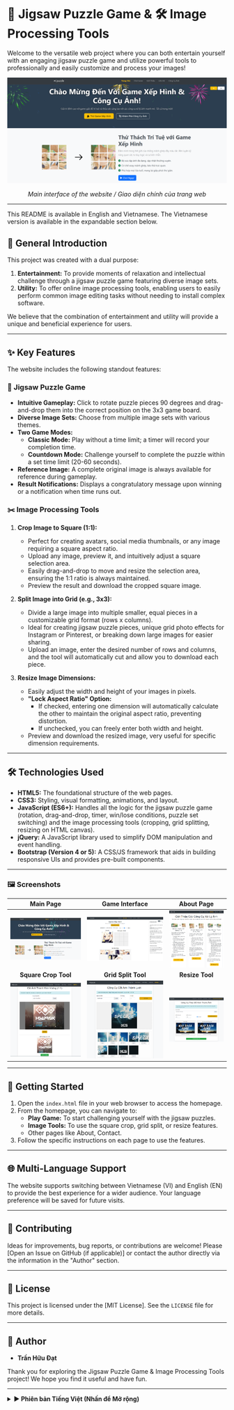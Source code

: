 # 🧩 Jigsaw Puzzle Game & 🛠️ Image Processing Tools

Welcome to the versatile web project where you can both entertain yourself with an engaging jigsaw puzzle game and utilize powerful tools to professionally and easily customize and process your images!

<p align="center">
  <img src="screenshot/mainpage.PNG" alt="Banner"/>
</p>

*<p align="center">Main interface of the website / Giao diện chính của trang web</p>*

---

This README is available in English and Vietnamese. The Vietnamese version is available in the expandable section below.

## 🌟 General Introduction

This project was created with a dual purpose:

1.  **Entertainment:** To provide moments of relaxation and intellectual challenge through a jigsaw puzzle game featuring diverse image sets.
2.  **Utility:** To offer online image processing tools, enabling users to easily perform common image editing tasks without needing to install complex software.

We believe that the combination of entertainment and utility will provide a unique and beneficial experience for users.

---

## ✨ Key Features

The website includes the following standout features:

### 🧩 Jigsaw Puzzle Game

*   **Intuitive Gameplay:** Click to rotate puzzle pieces 90 degrees and drag-and-drop them into the correct position on the 3x3 game board.
*   **Diverse Image Sets:** Choose from multiple image sets with various themes.
*   **Two Game Modes:**
    *   **Classic Mode:** Play without a time limit; a timer will record your completion time.
    *   **Countdown Mode:** Challenge yourself to complete the puzzle within a set time limit (20-60 seconds).
*   **Reference Image:** A complete original image is always available for reference during gameplay.
*   **Result Notifications:** Displays a congratulatory message upon winning or a notification when time runs out.

### ✂️ Image Processing Tools

1.  **Crop Image to Square (1:1):**
    *   Perfect for creating avatars, social media thumbnails, or any image requiring a square aspect ratio.
    *   Upload any image, preview it, and intuitively adjust a square selection area.
    *   Easily drag-and-drop to move and resize the selection area, ensuring the 1:1 ratio is always maintained.
    *   Preview the result and download the cropped square image.

2.  **Split Image into Grid (e.g., 3x3):**
    *   Divide a large image into multiple smaller, equal pieces in a customizable grid format (rows x columns).
    *   Ideal for creating jigsaw puzzle pieces, unique grid photo effects for Instagram or Pinterest, or breaking down large images for easier sharing.
    *   Upload an image, enter the desired number of rows and columns, and the tool will automatically cut and allow you to download each piece.

3.  **Resize Image Dimensions:**
    *   Easily adjust the width and height of your images in pixels.
    *   **"Lock Aspect Ratio" Option:**
        *   If checked, entering one dimension will automatically calculate the other to maintain the original aspect ratio, preventing distortion.
        *   If unchecked, you can freely enter both width and height.
    *   Preview and download the resized image, very useful for specific dimension requirements.

---

## 🛠️ Technologies Used

*   **HTML5:** The foundational structure of the web pages.
*   **CSS3:** Styling, visual formatting, animations, and layout.
*   **JavaScript (ES6+):** Handles all the logic for the jigsaw puzzle game (rotation, drag-and-drop, timer, win/lose conditions, puzzle set switching) and the image processing tools (cropping, grid splitting, resizing on HTML canvas).
*   **jQuery:** A JavaScript library used to simplify DOM manipulation and event handling.
*   **Bootstrap (Version 4 or 5):** A CSS/JS framework that aids in building responsive UIs and provides pre-built components.

---

### 🖼️ Screenshots

| **Main Page** | **Game Interface** | **About Page** |
| :---: | :---: |:---: |
| ![Main Page](screenshot/mainpage_resized.png) | ![Game Interface](screenshot/game.PNG) | ![About Page](screenshot/about.PNG) |
| **Square Crop Tool** | **Grid Split Tool** | **Resize Tool** |
| ![Square Crop Tool](screenshot/crop.PNG) | ![Grid Split Tool](screenshot/split.PNG) | ![Resize Tool](screenshot/resize.PNG) |

---

## 🚀 Getting Started

1.  Open the `index.html` file in your web browser to access the homepage.
2.  From the homepage, you can navigate to:
    *   **Play Game:** To start challenging yourself with the jigsaw puzzles.
    *   **Image Tools:** To use the square crop, grid split, or resize features.
    *   Other pages like About, Contact.
3.  Follow the specific instructions on each page to use the features.

---

## 🌐 Multi-Language Support

The website supports switching between Vietnamese (VI) and English (EN) to provide the best experience for a wider audience. Your language preference will be saved for future visits.

---

## 🤝 Contributing

Ideas for improvements, bug reports, or contributions are welcome! Please [Open an Issue on GitHub (if applicable)] or contact the author directly via the information in the "Author" section.

---

## 📝 License

This project is licensed under the [MIT License]. See the `LICENSE` file for more details.

---

## 👤 Author

*   **Trần Hữu Đạt**

Thank you for exploring the Jigsaw Puzzle Game & Image Processing Tools project! We hope you find it useful and have fun.

<hr>

<details>
<summary><strong>► Phiên bản Tiếng Việt (Nhấn để Mở rộng)</strong></summary>
<br>

## 🌟 Giới thiệu Chung

Dự án này được tạo ra với mục đích kép:

1.  **Giải trí:** Mang lại những giây phút thư giãn và thử thách trí tuệ thông qua trò chơi xếp hình với các bộ ảnh đa dạng.
2.  **Tiện ích:** Cung cấp các công cụ xử lý ảnh trực tuyến, giúp người dùng dễ dàng thực hiện các tác vụ chỉnh sửa ảnh thông thường mà không cần cài đặt phần mềm phức tạp.

Chúng tôi tin rằng sự kết hợp giữa giải trí và tiện ích sẽ mang lại trải nghiệm độc đáo và hữu ích cho người dùng.

---

## ✨ Tính năng Nổi bật

Trang web bao gồm các tính năng nổi bật sau:

### 🧩 Trò chơi Xếp hình

*   **Lối chơi Trực quan:** Nhấp chuột để xoay các mảnh ghép 90 độ và dùng thao tác kéo-thả (drag-and-drop) để đưa chúng vào đúng vị trí trên bảng chơi 3x3.
*   **Nhiều bộ ảnh Đa dạng:** Lựa chọn từ nhiều bộ ảnh với các chủ đề khác nhau.
*   **Hai Chế độ Chơi:**
    *   **Chế độ Cổ điển:** Chơi không giới hạn thời gian, một bộ đếm giờ sẽ ghi lại thời gian bạn hoàn thành.
    *   **Chế độ Đếm ngược:** Thử thách bản thân hoàn thành câu đố trong một khoảng thời gian giới hạn (20-60 giây).
*   **Ảnh tham chiếu:** Một hình ảnh gốc hoàn chỉnh luôn có sẵn để tham khảo trong quá trình chơi.
*   **Thông báo Kết quả:** Hiển thị thông báo chúc mừng khi chiến thắng hoặc thông báo khi hết giờ.

### ✂️ Công cụ Xử lý Ảnh

1.  **Cắt Ảnh Thành Hình Vuông (1:1):**
    *   Hoàn hảo để tạo ảnh đại diện (avatar), ảnh thu nhỏ cho mạng xã hội hoặc bất kỳ hình ảnh nào yêu cầu tỷ lệ vuông.
    *   Tải lên bất kỳ ảnh nào, xem trước và điều chỉnh vùng chọn hình vuông một cách trực quan.
    *   Dễ dàng kéo-thả để di chuyển và thay đổi kích thước vùng chọn, đảm bảo tỷ lệ 1:1 luôn được duy trì.
    *   Xem trước kết quả và tải về hình ảnh vuông đã cắt.

2.  **Cắt Ảnh Thành Lưới (ví dụ: 3x3):**
    *   Chia một ảnh lớn thành nhiều mảnh nhỏ bằng nhau theo định dạng lưới tùy chỉnh (hàng x cột).
    *   Lý tưởng để tạo các mảnh ghép cho trò chơi xếp hình, hiệu ứng ảnh lưới độc đáo cho Instagram hoặc Pinterest, hoặc chia nhỏ ảnh lớn để dễ dàng chia sẻ.
    *   Tải lên một ảnh, nhập số hàng và cột mong muốn, công cụ sẽ tự động cắt và cho phép bạn tải về từng mảnh.

3.  **Thay đổi Kích thước Ảnh:**
    *   Dễ dàng điều chỉnh chiều rộng và chiều cao của ảnh theo đơn vị pixel.
    *   **Tùy chọn "Khóa Tỷ lệ Khung hình":**
        *   Nếu được chọn, việc nhập một chiều sẽ tự động tính toán chiều còn lại để giữ nguyên tỷ lệ gốc, tránh làm méo ảnh.
        *   Nếu không được chọn, bạn có thể tự do nhập cả chiều rộng và chiều cao.
    *   Xem trước và tải về ảnh đã thay đổi kích thước, rất hữu ích cho các yêu cầu về kích thước cụ thể.

---

## 🛠️ Công nghệ Sử dụng

*   **HTML5:** Cấu trúc nền tảng của các trang web.
*   **CSS3:** Tạo kiểu, định dạng trực quan, hoạt ảnh và bố cục.
*   **JavaScript (ES6+):** Xử lý toàn bộ logic cho trò chơi xếp hình (xoay, kéo-thả, đếm giờ, điều kiện thắng/thua, chuyển đổi bộ ghép hình) và các công cụ xử lý ảnh (cắt, chia lưới, thay đổi kích thước trên HTML canvas).
*   **jQuery:** Một thư viện JavaScript được sử dụng để đơn giản hóa việc thao tác DOM và xử lý sự kiện.
*   **Bootstrap (Phiên bản 4 hoặc 5):** Một framework CSS/JS giúp xây dựng giao diện người dùng đáp ứng (responsive) và cung cấp các thành phần dựng sẵn.

---

### 🖼️ Ảnh chụp màn hình

| **Trang chính** | **Giao diện Trò chơi** | **Trang Giới thiệu** |
| :---: | :---: |:---: |
| ![Main Page](screenshot/mainpage_resized.png) | ![Game Interface](screenshot/game.PNG) | ![About Page](screenshot/about.PNG) |
| **Công Cụ Cắt Ảnh Vuông** | **Công Cụ Cắt Ảnh Lưới** | **Công Cụ Thay Đổi Kích Thước** |
| ![Square Crop Tool](screenshot/crop.PNG) | ![Grid Split Tool](screenshot/split.PNG) | ![Resize Tool](screenshot/resize.PNG) |

---

## 🚀 Bắt đầu

1.  Mở tệp `index.html` trong trình duyệt web của bạn để truy cập trang chủ.
2.  Từ trang chủ, bạn có thể điều hướng đến:
    *   **Play Game:** Để bắt đầu thử thách bản thân với các câu đố xếp hình.
    *   **Image Tools:** Để sử dụng các tính năng cắt vuông, chia lưới hoặc thay đổi kích thước.
    *   Các trang khác như Giới thiệu, Liên hệ.
3.  Làm theo hướng dẫn cụ thể trên mỗi trang để sử dụng các tính năng.

---

## 🌐 Hỗ trợ Đa ngôn ngữ

Trang web hỗ trợ chuyển đổi giữa tiếng Việt (VI) và tiếng Anh (EN) để mang lại trải nghiệm tốt nhất cho nhiều đối tượng người dùng. Lựa chọn ngôn ngữ của bạn sẽ được lưu lại cho những lần truy cập sau.

---

## 🤝 Đóng góp

Mọi ý tưởng cải tiến, báo cáo lỗi hoặc đóng góp đều được chào đón! Vui lòng [Mở một Issue trên GitHub (nếu có)] hoặc liên hệ trực tiếp với tác giả qua thông tin trong mục "Tác giả".

---

## 📝 Giấy phép

Dự án này được cấp phép theo [Giấy phép MIT]. Xem tệp `LICENSE` để biết thêm chi tiết.

---

## 👤 Tác giả

*   **Trần Hữu Đạt**


Cảm ơn bạn đã khám phá dự án Trò chơi Xếp hình & Công cụ Xử lý Ảnh! Hy vọng bạn thấy nó hữu ích và có những giây phút vui vẻ.

</details>